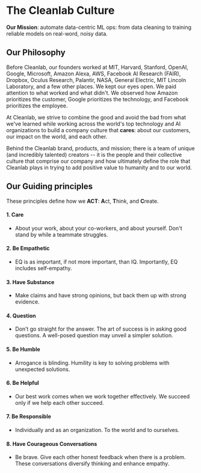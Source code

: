 # The Cleanlab Culture

**Our Mission**: automate data-centric ML ops: from data cleaning to training reliable models on real-word, noisy data.

## Our Philosophy
Before Cleanlab, our founders worked at MIT, Harvard, Stanford, OpenAI, Google, Microsoft, Amazon Alexa, AWS, Facebook AI Research (FAIR), Dropbox, Oculus Research, Palantir, NASA, General Electric, MIT Lincoln Laboratory, and a few other places. We kept our eyes open. We paid attention to what worked and what didn't. We observed how Amazon prioritizes the customer, Google prioritizes the technology, and Facebook prioritizes the employee. 

At Cleanlab, we strive to combine the good and avoid the bad from what we've learned while working across the world's top technology and AI organizations to build a company culture that **cares**: about our customers, our impact on the world, and each other.

Behind the Cleanlab brand, products, and mission; there is a team of unique (and incredibly talented) creators -- it is the people and their collective culture that comprise our company and how ultimately define the role that Cleanlab plays in trying to add positive value to humanity and to our world.

## Our Guiding principles
These principles define how we **ACT**: **A**ct, **T**hink, and **C**reate.

#### 1. Care
* About your work, about your co-workers, and about yourself. Don't stand by while a teammate struggles.

#### 2. Be Empathetic
* EQ is as important, if not more important, than IQ. Importantly, EQ includes self-empathy.

#### 3. Have Substance
* Make claims and have strong opinions, but back them up with strong evidence.

#### 4. Question
* Don’t go straight for the answer. The art of success is in asking good questions. A well-posed question may unveil a simpler solution.

#### 5. Be Humble
* Arrogance is blinding. Humility is key to solving problems with unexpected solutions.

#### 6. Be Helpful
* Our best work comes when we work together effectively. We succeed only if we help each other succeed.

#### 7. Be Responsible
* Individually and as an organization. To the world and to ourselves.

#### 8. Have Courageous Conversations
* Be brave. Give each other honest feedback when there is a problem. These conversations diversify thinking and enhance empathy.
